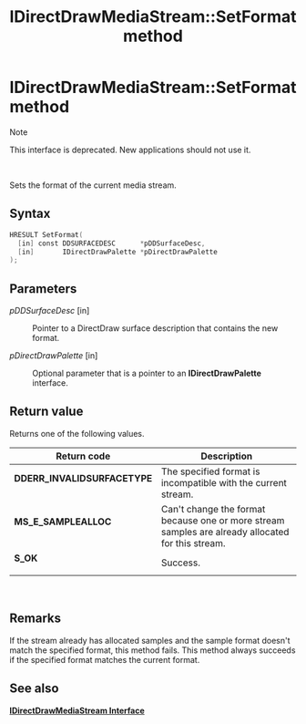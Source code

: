 ﻿---
Description: 'Note  This interface is deprecated. New applications should not use it. Sets the format of the current media stream.'
ms.assetid: '465b4f0c-40e1-4aec-be62-0b55c29fa05e'
title: 'IDirectDrawMediaStream::SetFormat method'
---

# IDirectDrawMediaStream::SetFormat method

> [!Note]  
> This interface is deprecated. New applications should not use it.

 

Sets the format of the current media stream.

## Syntax


```C++
HRESULT SetFormat(
  [in] const DDSURFACEDESC      *pDDSurfaceDesc,
  [in]       IDirectDrawPalette *pDirectDrawPalette
);
```



## Parameters

<dl> <dt>

*pDDSurfaceDesc* \[in\]
</dt> <dd>

Pointer to a DirectDraw surface description that contains the new format.

</dd> <dt>

*pDirectDrawPalette* \[in\]
</dt> <dd>

Optional parameter that is a pointer to an **IDirectDrawPalette** interface.

</dd> </dl>

## Return value

Returns one of the following values.



| Return code                                                                                              | Description                                                                                                  |
|----------------------------------------------------------------------------------------------------------|--------------------------------------------------------------------------------------------------------------|
| <dl> <dt>**DDERR\_INVALIDSURFACETYPE**</dt> </dl> | The specified format is incompatible with the current stream.<br/>                                     |
| <dl> <dt>**MS\_E\_SAMPLEALLOC**</dt> </dl>        | Can't change the format because one or more stream samples are already allocated for this stream.<br/> |
| <dl> <dt>**S\_OK**</dt> </dl>                     | Success.<br/>                                                                                          |



 

## Remarks

If the stream already has allocated samples and the sample format doesn't match the specified format, this method fails. This method always succeeds if the specified format matches the current format.

## See also

<dl> <dt>

[**IDirectDrawMediaStream Interface**](idirectdrawmediastream.md)
</dt> </dl>

 

 




